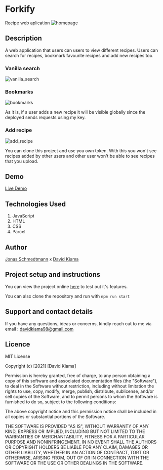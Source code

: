 # Forkify

Recipe web aplication
![homepage](https://user-images.githubusercontent.com/38817867/174123134-694c3688-c157-422e-a82a-966b516e1c13.png)

## Description

A web application that users can users to view different recipes.
Users can search for recipes, bookmark favourite recipes and add new recipes too.

### Vanilla search

![vanilla_search](https://user-images.githubusercontent.com/38817867/174123396-cf481c74-bc73-4dbe-a917-72c1b5aaf84f.png)

### Bookmarks

![bookmarks](https://user-images.githubusercontent.com/38817867/174123682-f263fba3-5a22-4711-a9b1-735d4f0f3a50.png)

As it is, if a user adds a new recipe it will be visible globally since the
deployed sends requests using my key.

### Add recipe

![add_recipe](https://user-images.githubusercontent.com/38817867/174123290-032e086c-a326-44aa-ac6e-a890efcaf5c8.png)

You can clone this project and use you own token. With this you won't see recipes
added by other users and other user won't be able to see recipes that you upload.

## Demo

[Live Demo](https://forkify-kiama.surge.sh/)

## Technologies Used

1. JavaScript
1. HTML
1. CSS
1. Parcel

## Author

[Jonas Schmedtmann](https://github.com/jonasschmedtmann) x [David Kiama](https://github.com/davidkiama)

## Project setup and instructions

You can view the project online [here](https://forkify-kiama.surge.sh/) to test out it's features.

You can also clone the repository and run with `npm run start `

## Support and contact details

If you have any questions, ideas or concerns, kindly reach out to me via email : davidkiama98@gmail.com

## Licence

MIT License

Copyright (c) [2021] [David Kiama]

Permission is hereby granted, free of charge, to any person obtaining a copy
of this software and associated documentation files (the "Software"), to deal
in the Software without restriction, including without limitation the rights
to use, copy, modify, merge, publish, distribute, sublicense, and/or sell
copies of the Software, and to permit persons to whom the Software is
furnished to do so, subject to the following conditions:

The above copyright notice and this permission notice shall be included in all
copies or substantial portions of the Software.

THE SOFTWARE IS PROVIDED "AS IS", WITHOUT WARRANTY OF ANY KIND, EXPRESS OR
IMPLIED, INCLUDING BUT NOT LIMITED TO THE WARRANTIES OF MERCHANTABILITY,
FITNESS FOR A PARTICULAR PURPOSE AND NONINFRINGEMENT. IN NO EVENT SHALL THE
AUTHORS OR COPYRIGHT HOLDERS BE LIABLE FOR ANY CLAIM, DAMAGES OR OTHER
LIABILITY, WHETHER IN AN ACTION OF CONTRACT, TORT OR OTHERWISE, ARISING FROM,
OUT OF OR IN CONNECTION WITH THE SOFTWARE OR THE USE OR OTHER DEALINGS IN THE
SOFTWARE.
